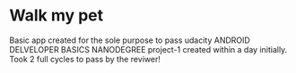 # Walk my pet
Basic app created for the sole purpose to pass udacity ANDROID DELVELOPER BASICS NANODEGREE project-1
created within a day initially.
Took 2 full cycles to pass by the reviwer!
